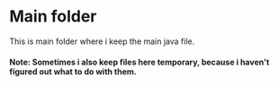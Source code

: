 # Main  folder

This is main folder where i keep the main java file.

#### Note: Sometimes i also keep files here temporary, because i haven't figured out what to do with them.
